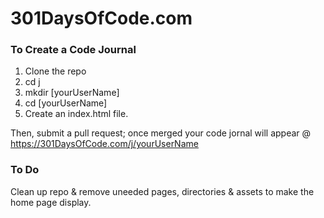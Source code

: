 # 301DaysOfCode.com

### To Create a Code Journal

1. Clone the repo
1. cd j
1. mkdir [yourUserName]
1. cd [yourUserName]
1. Create an index.html file.

Then, submit a pull request; once merged your code jornal will appear @ https://301DaysOfCode.com/j/yourUserName

### To Do

Clean up repo & remove uneeded pages, directories & assets to make the home page display. 